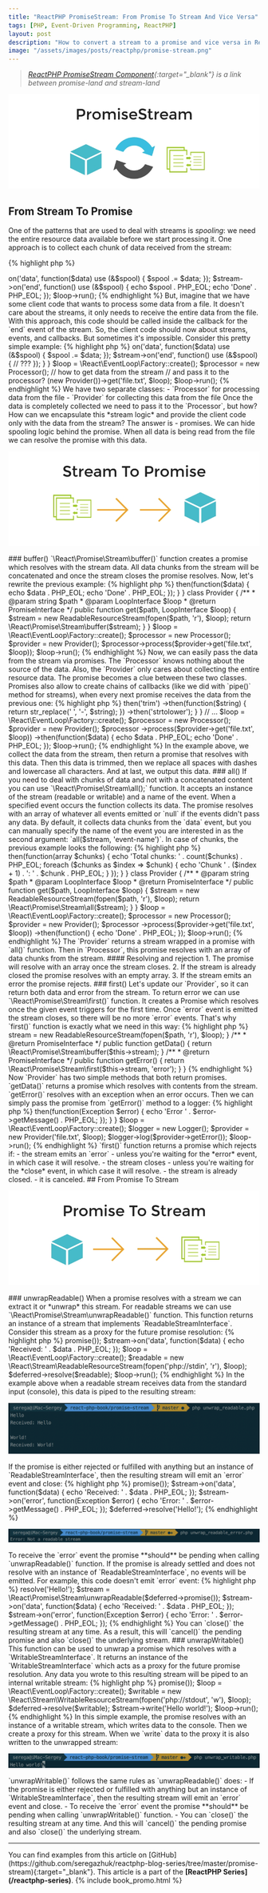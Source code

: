 ```yaml
---
title: "ReactPHP PromiseStream: From Promise To Stream And Vice Versa"
tags: [PHP, Event-Driven Programming, ReactPHP]
layout: post
description: "How to convert a stream to a promise and vice versa in ReactPHP"
image: "/assets/images/posts/reactphp/promise-stream.png"
---
```


>*[ReactPHP PromiseStream Component](https://reactphp.org/promise-stream/){:target="_blank"} is a link between promise-land and stream-land*

<p class="text-center image">
    <img itemprop="image" src="/assets/images/posts/reactphp/promise-stream.png" alt="promise-stream" class="">
</p>

## From Stream To Promise

One of the patterns that are used to deal with streams is *spooling*: we need the entire resource data available before we start processing it. One approach is to collect each chunk of data received from the stream:

{% highlight php %}
<?php

use React\Stream\ReadableResourceStream;

$loop = React\EventLoop\Factory::create();
$spool = "";

$stream = new ReadableResourceStream(fopen('file.txt', 'r'), $loop);

$stream->on('data', function($data) use (&$spool) {
    $spool .= $data;
});

$stream->on('end', function() use (&$spool) {
    echo $spool . PHP_EOL;
    echo 'Done' . PHP_EOL;
});

$loop->run();
{% endhighlight %}

But, imagine that we have some client code that wants to process some data from a file. It doesn't care about the streams, it only needs to receive the entire data from the file. With this approach, this code should be called inside the callback for the `end` event of the stream. So, the client code should now about streams, events, and callbacks. But sometimes it's impossible. Consider this pretty simple example:

{% highlight php %}
<?php

class Processor 
{
    public function process($data)
    {
        echo $data . PHP_EOL;
        echo 'Done' . PHP_EOL;
    }
}

class Provider 
{
    public function get($path, LoopInterface $loop)
    {
        $spool = "";
        $stream = new ReadableResourceStream(fopen($path, 'r'), $loop);

        $stream->on('data', function($data) use (&$spool) {
            $spool .= $data;
        });

        $stream->on('end', function() use (&$spool) {
            // ???
        });
    }
}

$loop = \React\EventLoop\Factory::create();

$processor = new Processor();

// how to get data from the stream
// and pass it to the processor?
(new Provider())->get('file.txt', $loop);

$loop->run();
{% endhighlight %}

We have two separate classes:

 - `Processor` for processing data from the file
 - `Provider` for collecting this data from the file

Once the data is completely collected we need to pass it to the `Processor`, but how? How can we encapsulate this *stream logic* and provide the client code only with the data from the stream? The answer is - promises.

We can hide spooling logic behind the promise. When all data is being read from the file we can resolve the promise with this data.

<p class="text-center image">
    <img src="/assets/images/posts/reactphp/stream-to-promise.png" alt="stream-to-promise" class="">
</p>

### buffer()

`\React\Promise\Stream\buffer()` function creates a promise which resolves with the stream data. All data chunks from the stream will be concatenated and once the stream closes the promise resolves. Now, let's rewrite the previous example:

{% highlight php %}
<?php

class Processor 
{
    public function process(PromiseInterface $promise)
    {
        $promise->then(function($data) {
            echo $data . PHP_EOL;
            echo 'Done' . PHP_EOL;
        });
    }
}

class Provider 
{
    /**
     * @param string $path
     * @param LoopInterface $loop
     * @return PromiseInterface
     */
    public function get($path, LoopInterface $loop)
    {
        $stream = new ReadableResourceStream(fopen($path, 'r'), $loop);
        return \React\Promise\Stream\buffer($stream);
    }
}

$loop = \React\EventLoop\Factory::create();

$processor = new Processor();
$provider = new Provider();

$processor->process($provider->get('file.txt', $loop));

$loop->run();
{% endhighlight %}

Now, we can easily pass the data from the stream via promises. The `Processor` knows nothing about the source of the data. Also, the `Provider` only cares about collecting the entire resource data. The promise becomes a clue between these two classes. Promises also allow to create chains of callbacks (like we did with `pipe()` method for streams), when every next promise receives the data from the previous one:

{% highlight php %}
<?php

class Processor 
{
    /**
     * @param PromiseInterface $promise
     * @return PromiseInterface
     */
    public function process(PromiseInterface $promise)
    {
        return $promise
          ->then('trim')
          ->then(function($string) {
            return str_replace(' ', '-', $string);
          })
          ->then('strtolower');
    }
}

// ...

$loop = \React\EventLoop\Factory::create();

$processor = new Processor();
$provider = new Provider();

$processor
    ->process($provider->get('file.txt', $loop))
    ->then(function($data) {
        echo $data . PHP_EOL;
        echo 'Done' . PHP_EOL;
    });

$loop->run();
{% endhighlight %}

In the example above, we collect the data from the stream, then return a promise that resolves with this data. Then this data is trimmed, then we replace all spaces with dashes and lowercase all characters. And at last, we output this data.

### all()

If you need to deal with chunks of data and not with a concatenated content you can use `\React\Promise\Stream\all();` function. It accepts an instance of the stream (readable or writable) and a name of the event. When a specified event occurs the function collects its data. The promise resolves with an array of whatever all events emitted or `null` if the events didn't pass any data.

By default, it collects data chunks from the `data` event, but you can manually specify the name of the event you are interested in as the second argument: `all($stream, 'event-name')`. 

In case of chunks, the previous example looks the following:

{% highlight php %}
<?php

class Processor 
{
    /**
     * @param PromiseInterface $promise
     * @return PromiseInterface
     */
    public function process(PromiseInterface $promise)
    {
        return $promise->then(function(array $chunks) {
            echo 'Total chunks: ' . count($chunks) . PHP_EOL;

            foreach ($chunks as $index => $chunk) {
                echo 'Chunk ' . ($index + 1) . ': ' . $chunk . PHP_EOL;
            }
        });
    }
}

class Provider 
{
    /**
     * @param string $path
     * @param LoopInterface $loop
     * @return PromiseInterface
     */
    public function get($path, LoopInterface $loop)
    {
        $stream = new ReadableResourceStream(fopen($path, 'r'), $loop);
        return \React\Promise\Stream\all($stream);
    }
}

$loop = \React\EventLoop\Factory::create();

$processor = new Processor();
$provider = new Provider();

$processor
    ->process($provider->get('file.txt', $loop))
    ->then(function() {
        echo 'Done' . PHP_EOL;
    });

$loop->run();
{% endhighlight %}

The `Provider` returns a stream wrapped in a promise with `all()` function. Then in `Processor`, this promise resolves with an array of data chunks from the stream. 

#### Resolving and rejection
1. The promise will resolve with an array once the stream closes.
2. If the stream is already closed the promise resolves with an empty array.
3. If the stream emits an error the promise rejects.

### first()

Let's update our `Provider`, so it can return both data and error from the stream. To return error we can use 
`\React\Promise\Stream\first()` function. It creates a Promise which resolves once the given event triggers for the first time. Once `error` event is emitted the stream closes, so there will be no more `error` events. That's why `first()` function is exactly what we need in this way: 

{% highlight php %}
<?php

class Provider 
{
    /**
     * @var ReadableResourceStream
     */
    private $stream;

    /**
     * @param string $path
     * @param LoopInterface $loop
     */
    public function __construct($path, LoopInterface $loop)
    {
        $this->stream = new ReadableResourceStream(fopen($path, 'r'), $loop);
    }

    /**
     * @return PromiseInterface
     */
    public function getData()
    {
        return \React\Promise\Stream\buffer($this->stream);
    }

    /**
     * @return PromiseInterface
     */
    public function getError()
    {
        return \React\Promise\Stream\first($this->stream, 'error');
    }
}
{% endhighlight %}

Now `Provider` has two simple methods that both return promises. `getData()` returns a promise which resolves with contents from the stream. `getError()` resolves with an exception when an error occurs. Then we can simply pass the promise from `getError()` method to a logger:

{% highlight php %}
<?php

class Logger 
{
    /**
     * @param PromiseInterface $promise
     * @return PromiseInterface
     */
    public function log(PromiseInterface $promise)
    {
        return $promise->then(function(Exception $error) {
            echo 'Error ' . $error->getMessage() . PHP_EOL;
        });
    }
}

$loop = \React\EventLoop\Factory::create();

$logger = new Logger();
$provider = new Provider('file.txt', $loop);

$logger->log($provider->getError());

$loop->run();
{% endhighlight %}

`first()` function returns a promise which rejects if:

 - the stream emits an `error` - unless you're waiting for the *error* event, in which case it will resolve.
 - the stream closes - unless you're waiting for the *close* event, in which case it will resolve.
 - the stream is already closed.
 - it is canceled.

## From Promise To Stream

<p class="text-center image">
    <img src="/assets/images/posts/reactphp/promise-to-stream.png" alt="promise-to-stream" class="">
</p>

### unwrapReadable()

When a promise resolves with a stream we can extract it or *unwrap* this stream. For readable streams we can use `\React\Promise\Stream\unwrapReadable()` function. This function returns an instance of a stream that implements `ReadableStreamInterface`. Consider this stream as a proxy for the future promise resolution:

{% highlight php %}
<?php

$deferred = new \React\Promise\Deferred();
$stream = \React\Promise\Stream\unwrapReadable($deferred->promise());

$stream->on('data', function($data) {
    echo 'Received: ' . $data . PHP_EOL;
});

$loop = \React\EventLoop\Factory::create();
$readable = new \React\Stream\ReadableResourceStream(fopen('php://stdin', 'r'), $loop);

$deferred->resolve($readable);
$loop->run();
{% endhighlight %}

In the example above when a readable stream receives data from the standard input (console), this data is piped to the resulting stream:
<div class="row">
    <p class="text-center image col-sm-9">
        <img src="/assets/images/posts/reactphp/unwrap-readable.png" alt="unwrap-readable" class="">
    </p>
</div>

If the promise is either rejected or fulfilled with anything but an instance of `ReadableStreamInterface`, then the resulting stream will emit an `error` event and close:

{% highlight php %}
<?php

$deferred = new \React\Promise\Deferred();
$stream = \React\Promise\Stream\unwrapReadable($deferred->promise());

$stream->on('data', function($data) {
    echo 'Received: ' . $data . PHP_EOL;
});

$stream->on('error', function(Exception $error) {
    echo 'Error: ' . $error->getMessage() . PHP_EOL;
});

$deferred->resolve('Hello!');
{% endhighlight %}

<div class="row">
    <p class="text-center image col-sm-9">
        <img src="/assets/images/posts/reactphp/unwrap-readable-error.png" alt="unwrap-readable-error" class="">
    </p>
</div>

To receive the `error` event the promise **should** be pending when calling `unwrapReadable()` function. If the promise is already settled and does not resolve with an instance of `ReadableStreamInterface`, no events will be emitted. For example, this code doesn't emit `error` event:

{% highlight php %}
<?php

$deferred = new \React\Promise\Deferred();
$deferred->resolve('Hello!');
$stream = \React\Promise\Stream\unwrapReadable($deferred->promise());

$stream->on('data', function($data) {
    echo 'Received: ' . $data . PHP_EOL;
});

$stream->on('error', function(Exception $error) {
    echo 'Error: ' . $error->getMessage() . PHP_EOL;
});
{% endhighlight %}

You can `close()` the resulting stream at any time. As a result, this will `cancel()` the pending promise and also `close()` the underlying stream.

### unwrapWritable()

This function can be used to unwrap a promise which resolves with a `WritableStreamInterface`. It returns an instance of the `WritableStreamInterface` which acts as a proxy for the future promise resolution. Any data you wrote to this resulting stream will be piped to an internal writable stream:

{% highlight php %}
<?php

$deferred = new \React\Promise\Deferred();
$stream = \React\Promise\Stream\unwrapWritable($deferred->promise());

$loop = \React\EventLoop\Factory::create();
$writable = new \React\Stream\WritableResourceStream(fopen('php://stdout', 'w'), $loop);

$deferred->resolve($writable);

$stream->write('Hello world!');

$loop->run();
{% endhighlight %}

In this simple example, the promise resolves with an instance of a writable stream, which writes data to the console. Then we create a proxy for this stream. When we `write` data to the proxy it is also written to the unwrapped stream:

<div class="row">
    <p class="text-center image col-sm-9">
        <img src="/assets/images/posts/reactphp/unwrap-writable.png" alt="unwrap-writable" class="">
    </p>
</div>

`unwrapWritable()` follows the same rules as `unwrapReadable()` does:

 - If the promise is either rejected or fulfilled with anything but an instance of `WritableStreamInterface`, then the resulting stream will emit an `error` event and close.
 - To receive the `error` event the promise **should** be pending when calling `unwrapWritable()` function.
 - You can `close()` the resulting stream at any time. And this will `cancel()` the pending promise and also `close()` the underlying stream.

<hr>

You can find examples from this article on [GitHub](https://github.com/seregazhuk/reactphp-blog-series/tree/master/promise-stream){:target="_blank"}.

This article is a part of the <strong>[ReactPHP Series](/reactphp-series)</strong>.

{% include book_promo.html %}
